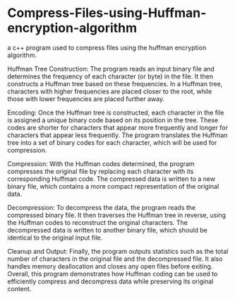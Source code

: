 # Compress-Files-using-Huffman-encryption-algorithm
a c++ program used to compress files using the huffman encryption algorithm.

Huffman Tree Construction:
The program reads an input binary file and determines the frequency of each character (or byte) in the file.
It then constructs a Huffman tree based on these frequencies. In a Huffman tree, characters with higher frequencies are placed closer to the root, while those with lower frequencies are placed further away.

Encoding:
Once the Huffman tree is constructed, each character in the file is assigned a unique binary code based on its position in the tree. These codes are shorter for characters that appear more frequently and longer for characters that appear less frequently.
The program translates the Huffman tree into a set of binary codes for each character, which will be used for compression.

Compression:
With the Huffman codes determined, the program compresses the original file by replacing each character with its corresponding Huffman code.
The compressed data is written to a new binary file, which contains a more compact representation of the original data.

Decompression:
To decompress the data, the program reads the compressed binary file.
It then traverses the Huffman tree in reverse, using the Huffman codes to reconstruct the original characters.
The decompressed data is written to another binary file, which should be identical to the original input file.

Cleanup and Output:
Finally, the program outputs statistics such as the total number of characters in the original file and the decompressed file.
It also handles memory deallocation and closes any open files before exiting.
Overall, this program demonstrates how Huffman coding can be used to efficiently compress and decompress data while preserving its original content.

